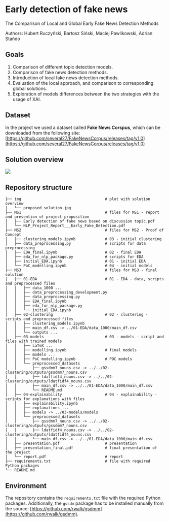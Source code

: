 # Early detection of fake news

The Comparison of Local and Global Early Fake News Detection Methods

Authors: Hubert Ruczyński, Bartosz Siński, Maciej Pawlikowski, Adrian Stańdo

## Goals
1. Comparison of different topic detection models.
2. Comparison of fake news detection methods.
3. Introduction of local fake news detection methods.
4. Evaluation of the local approach, and comparison to corresponding global solutions.
5. Exploration of models differences between the two strategies with the usage of XAI.

## Dataset

In the project we used a dataset called **Fake News Corspus**, which can be downloaded from the following site: [https://github.com/several27/FakeNewsCorpus/releases/tag/v1.0](https://github.com/several27/FakeNewsCorpus/releases/tag/v1.0)

## Solution overview

![](./img/proposed_solution.jpg)

## Repository structure

```
├── img                                     # plot with solution overview
│   └── proposed_solution.jpg
├── MS1                                     # files for MS1 - report and presention of project proposition
│   ├── Early detection of fake news based on discussion topic.pdf
│   └── NLP_Project_Report___Early_Fake_Detection.pdf
├── MS2                                     # files for MS2 - Proof of Concept
│   ├── clustering_models.ipynb             # 03 - initial clustering
│   ├── data_preprocessing.py               # scripts for data preprocessing
│   ├── EDA_final.ipynb                     # 02 - final EDA
│   ├── eda_for_nlp_package.py              # scripts for EDA
│   ├── initial_EDA.ipynb                   # 01 - initial EDA
│   └── PoC_modelling.ipynb                 # 04 - initial models
├── MS3                                     # files for MS3 - final solution
│   ├── 01-EDA                              # 01 - EDA - data, scripts and preprocessed files
│   │   ├── data_1000 ...
│   │   ├── data_preprocessing_development.py
│   │   ├── data_preprocessing.py
│   │   ├── EDA_final.ipynb
│   │   ├── eda_for_nlp_package.py
│   │   └── initial_EDA.ipynb
│   ├── 02-clustering                       # 02 - clustering - scripts and preprocessed files
│   │   ├── clustering_models.ipynb
│   │   ├── main_df.csv -> ../01-EDA/data_1000/main_df.csv
│   │   └── outputs ...
│   ├── 03-models                           # 03 - models - script and files with trained models
│   │   ├── LaTeX ...
│   │   ├── modelling.ipynb                 # final models
│   │   ├── models ...
│   │   ├── PoC modelling.ipynb             # POC models
│   │   └── preprocessed_datasets
│   │       ├── gssdmm7_nouns.csv -> ../../02-clustering/outputs/gssdmm7_nouns.csv
│   │       ├── ldatfidf4_nouns.csv -> ../../02-clustering/outputs/ldatfidf4_nouns.csv
│   │       ├── main_df.csv -> ../../01-EDA/data_1000/main_df.csv
│   │       └── README.md
│   ├── 04-explainability                   # 04 - explainability - scripts for explanations with files
│   │   ├── explainability.ipynb
│   │   ├── explanations ...
│   │   ├── models -> ../03-models/models
│   │   └── preprocessed_datasets
│   │       ├── gssdmm7_nouns.csv -> ../../02-clustering/outputs/gssdmm7_nouns.csv
│   │       ├── ldatfidf4_nouns.csv -> ../../02-clustering/outputs/ldatfidf4_nouns.csv
│   │       └── main_df.csv -> ../../01-EDA/data_1000/main_df.csv
│   ├── presentation.pdf                    # presentation
│   ├── presentation_final.pdf              # final presentation of the project
│   └── report.pdf                          # report
├── requirements.txt                        # file with required Python packages
└── README.md
```

## Environment

The repository contains the `requirements.txt` file with the required Python packages. Additionally, the `gssdm` package has to be installed manually from the source: [https://github.com/rwalk/gsdmm](https://github.com/rwalk/gsdmm).

